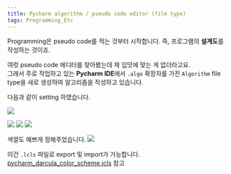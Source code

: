 ```yaml
---
title: Pycharm algorithm / pseudo code editor (file type)
tags: Programming_Etc
---
```


<!--more-->

Programming은 pseudo code를 적는 것부터 시작합니다. 즉, 프로그램의 **설계도**를 작성하는 것이죠.

여럿 pseudo code 에디터를 찾아봤는데 제 입맛에 맞는 게 없더라고요.  
그래서 주로 작업하고 있는 **Pycharm IDE**에서 `.algo` 확장자를 가진 `Algorithm` file type을 새로 생성하여 알고리즘을 작성하고 있습니다.

다음과 같이 setting 하였습니다.

![](/images/2020-07-08-algo_type/001.jpg)

![](/images/2020-07-08-algo_type/002.jpg) ![](/images/2020-07-08-algo_type/003.jpg) ![](/images/2020-07-08-algo_type/004.jpg)

색깔도 예쁘게 정해주었습니다. 
![](/images/2020-07-08-algo_type/005.jpg)

이건 `.lcls` 파일로 export 및 import가 가능합니다.  
[pycharm_darcula_color_scheme.icls](https://github.com/alchemine/alchemine.github.io/blob/master/files/pycharm_darcula_color_scheme.icls) 참고
